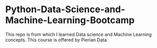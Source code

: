 # Python-Data-Science-and-Machine-Learning-Bootcamp
This repo is from which I learned Data science and Machine Learning concepts. This course is offered by Pierian Data. 


